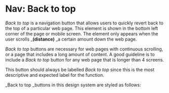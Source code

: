 # Nav: Back to top

_Back to top_ is a navigation button that allows users to quickly revert back to the top of a particular web page. This element is shown in the bottom left corner of the page or mobile screen. The element only appears when the user scrolls \_**\(distance\)** \_a certain amount down the web page.

_Back to top_ buttons are necessary for web pages with continuous scrolling, or a page that includes a long amount of content. A good guideline is to include a _Back to top_ button for any web page that is longer than 4 screens.

This button should always be labelled _Back to top_ since this is the most descriptive and expected label for the function.

\_Back to top \_buttons in this design system are styled as follows:

